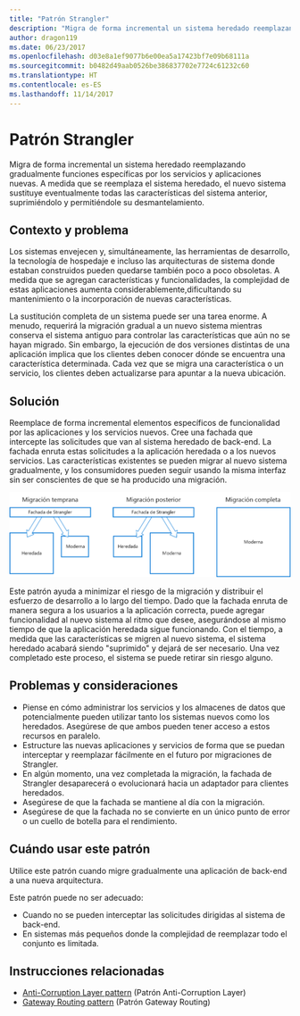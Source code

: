```yaml
---
title: "Patrón Strangler"
description: "Migra de forma incremental un sistema heredado reemplazando gradualmente funciones específicas por los servicios y aplicaciones nuevas."
author: dragon119
ms.date: 06/23/2017
ms.openlocfilehash: d03e8a1ef9077b6e00ea5a17423bf7e09b68111a
ms.sourcegitcommit: b0482d49aab0526be386837702e7724c61232c60
ms.translationtype: HT
ms.contentlocale: es-ES
ms.lasthandoff: 11/14/2017
---
```

# <a name="strangler-pattern"></a>Patrón Strangler

Migra de forma incremental un sistema heredado reemplazando gradualmente funciones específicas por los servicios y aplicaciones nuevas. A medida que se reemplaza el sistema heredado, el nuevo sistema sustituye eventualmente todas las características del sistema anterior, suprimiéndolo y permitiéndole su desmantelamiento. 

## <a name="context-and-problem"></a>Contexto y problema

Los sistemas envejecen y, simultáneamente, las herramientas de desarrollo, la tecnología de hospedaje e incluso las arquitecturas de sistema donde estaban construidos pueden quedarse también poco a poco obsoletas. A medida que se agregan características y funcionalidades, la complejidad de estas aplicaciones aumenta considerablemente,dificultando su mantenimiento o la incorporación de nuevas características.

La sustitución completa de un sistema puede ser una tarea enorme. A menudo, requerirá la migración gradual a un nuevo sistema mientras conserva el sistema antiguo para controlar las características que aún no se hayan migrado. Sin embargo, la ejecución de dos versiones distintas de una aplicación implica que los clientes deben conocer dónde se encuentra una característica determinada. Cada vez que se migra una característica o un servicio, los clientes deben actualizarse para apuntar a la nueva ubicación.

## <a name="solution"></a>Solución

Reemplace de forma incremental elementos específicos de funcionalidad por las aplicaciones y los servicios nuevos. Cree una fachada que intercepte las solicitudes que van al sistema heredado de back-end. La fachada enruta estas solicitudes a la aplicación heredada o a los nuevos servicios. Las características existentes se pueden migrar al nuevo sistema gradualmente, y los consumidores pueden seguir usando la misma interfaz sin ser conscientes de que se ha producido una migración.

![](./_images/strangler.png)  

Este patrón ayuda a minimizar el riesgo de la migración y distribuir el esfuerzo de desarrollo a lo largo del tiempo. Dado que la fachada enruta de manera segura a los usuarios a la aplicación correcta, puede agregar funcionalidad al nuevo sistema al ritmo que desee, asegurándose al mismo tiempo de que la aplicación heredada sigue funcionando. Con el tiempo, a medida que las características se migren al nuevo sistema, el sistema heredado acabará siendo "suprimido" y dejará de ser necesario. Una vez completado este proceso, el sistema se puede retirar sin riesgo alguno.

## <a name="issues-and-considerations"></a>Problemas y consideraciones

- Piense en cómo administrar los servicios y los almacenes de datos que potencialmente pueden utilizar tanto los sistemas nuevos como los heredados. Asegúrese de que ambos pueden tener acceso a estos recursos en paralelo.
- Estructure las nuevas aplicaciones y servicios de forma que se puedan interceptar y reemplazar fácilmente en el futuro por migraciones de Strangler.
- En algún momento, una vez completada la migración, la fachada de Strangler desaparecerá o evolucionará hacia un adaptador para clientes heredados.
- Asegúrese de que la fachada se mantiene al día con la migración.
- Asegúrese de que la fachada no se convierte en un único punto de error o un cuello de botella para el rendimiento.

## <a name="when-to-use-this-pattern"></a>Cuándo usar este patrón

Utilice este patrón cuando migre gradualmente una aplicación de back-end a una nueva arquitectura.

Este patrón puede no ser adecuado:

- Cuando no se pueden interceptar las solicitudes dirigidas al sistema de back-end.
- En sistemas más pequeños donde la complejidad de reemplazar todo el conjunto es limitada.

## <a name="related-guidance"></a>Instrucciones relacionadas

- [Anti-Corruption Layer pattern](./anti-corruption-layer.md) (Patrón Anti-Corruption Layer)
- [Gateway Routing pattern](./gateway-routing.md) (Patrón Gateway Routing)


 

